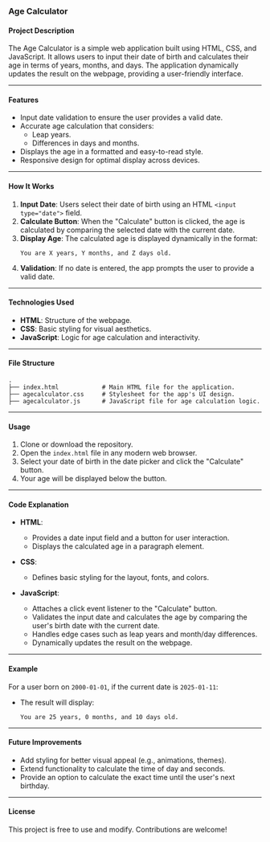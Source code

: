 ### Age Calculator

#### **Project Description**
The Age Calculator is a simple web application built using HTML, CSS, and JavaScript. It allows users to input their date of birth and calculates their age in terms of years, months, and days. The application dynamically updates the result on the webpage, providing a user-friendly interface.

---

#### **Features**
- Input date validation to ensure the user provides a valid date.
- Accurate age calculation that considers:
  - Leap years.
  - Differences in days and months.
- Displays the age in a formatted and easy-to-read style.
- Responsive design for optimal display across devices.

---

#### **How It Works**
1. **Input Date**: Users select their date of birth using an HTML `<input type="date">` field.
2. **Calculate Button**: When the "Calculate" button is clicked, the age is calculated by comparing the selected date with the current date.
3. **Display Age**: The calculated age is displayed dynamically in the format:
   ```
   You are X years, Y months, and Z days old.
   ```
4. **Validation**: If no date is entered, the app prompts the user to provide a valid date.

---

#### **Technologies Used**
- **HTML**: Structure of the webpage.
- **CSS**: Basic styling for visual aesthetics.
- **JavaScript**: Logic for age calculation and interactivity.

---

#### **File Structure**
```
.
├── index.html            # Main HTML file for the application.
├── agecalculator.css     # Stylesheet for the app's UI design.
├── agecalculator.js      # JavaScript file for age calculation logic.
```

---

#### **Usage**
1. Clone or download the repository.
2. Open the `index.html` file in any modern web browser.
3. Select your date of birth in the date picker and click the "Calculate" button.
4. Your age will be displayed below the button.

---

#### **Code Explanation**
- **HTML**:
  - Provides a date input field and a button for user interaction.
  - Displays the calculated age in a paragraph element.
  
- **CSS**:
  - Defines basic styling for the layout, fonts, and colors.
  
- **JavaScript**:
  - Attaches a click event listener to the "Calculate" button.
  - Validates the input date and calculates the age by comparing the user's birth date with the current date.
  - Handles edge cases such as leap years and month/day differences.
  - Dynamically updates the result on the webpage.

---

#### **Example**
For a user born on `2000-01-01`, if the current date is `2025-01-11`:
- The result will display:
  ```
  You are 25 years, 0 months, and 10 days old.
  ```

---

#### **Future Improvements**
- Add styling for better visual appeal (e.g., animations, themes).
- Extend functionality to calculate the time of day and seconds.
- Provide an option to calculate the exact time until the user's next birthday. 

---

#### **License**
This project is free to use and modify. Contributions are welcome!
